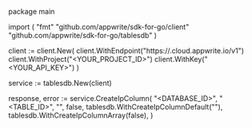 package main

import (
    "fmt"
    "github.com/appwrite/sdk-for-go/client"
    "github.com/appwrite/sdk-for-go/tablesdb"
)

client := client.New(
    client.WithEndpoint("https://<REGION>.cloud.appwrite.io/v1")
    client.WithProject("<YOUR_PROJECT_ID>")
    client.WithKey("<YOUR_API_KEY>")
)

service := tablesdb.New(client)

response, error := service.CreateIpColumn(
    "<DATABASE_ID>",
    "<TABLE_ID>",
    "",
    false,
    tablesdb.WithCreateIpColumnDefault(""),
    tablesdb.WithCreateIpColumnArray(false),
)

